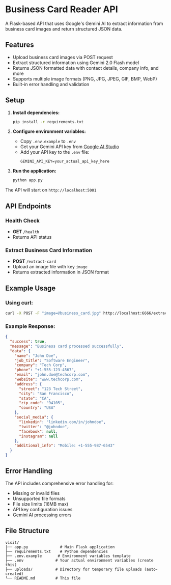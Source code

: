 # Business Card Reader API

A Flask-based API that uses Google's Gemini AI to extract information from business card images and return structured JSON data.

## Features

- Upload business card images via POST request
- Extract structured information using Gemini 2.0 Flash model
- Returns JSON formatted data with contact details, company info, and more
- Supports multiple image formats (PNG, JPG, JPEG, GIF, BMP, WebP)
- Built-in error handling and validation

## Setup

1. **Install dependencies:**
   ```bash
   pip install -r requirements.txt
   ```

2. **Configure environment variables:**
   - Copy `.env.example` to `.env`
   - Get your Gemini API key from [Google AI Studio](https://makersuite.google.com/app/apikey)
   - Add your API key to the `.env` file:
     ```
     GEMINI_API_KEY=your_actual_api_key_here
     ```

3. **Run the application:**
   ```bash
   python app.py
   ```

The API will start on `http://localhost:5001`

## API Endpoints

### Health Check
- **GET** `/health`
- Returns API status

### Extract Business Card Information
- **POST** `/extract-card`
- Upload an image file with key `image`
- Returns extracted information in JSON format

## Example Usage

### Using curl:
```bash
curl -X POST -F "image=@business_card.jpg" http://localhost:6666/extract-card
```

### Example Response:
```json
{
  "success": true,
  "message": "Business card processed successfully",
  "data": {
    "name": "John Doe",
    "job_title": "Software Engineer",
    "company": "Tech Corp",
    "phone": "+1-555-123-4567",
    "email": "john.doe@techcorp.com",
    "website": "www.techcorp.com",
    "address": {
      "street": "123 Tech Street",
      "city": "San Francisco",
      "state": "CA",
      "zip_code": "94105",
      "country": "USA"
    },
    "social_media": {
      "linkedin": "linkedin.com/in/johndoe",
      "twitter": "@johndoe",
      "facebook": null,
      "instagram": null
    },
    "additional_info": "Mobile: +1-555-987-6543"
  }
}
```

## Error Handling

The API includes comprehensive error handling for:
- Missing or invalid files
- Unsupported file formats
- File size limits (16MB max)
- API key configuration issues
- Gemini AI processing errors

## File Structure

```
visit/
├── app.py              # Main Flask application
├── requirements.txt    # Python dependencies
├── .env.example       # Environment variables template
├── .env              # Your actual environment variables (create this)
├── uploads/          # Directory for temporary file uploads (auto-created)
└── README.md         # This file
```
